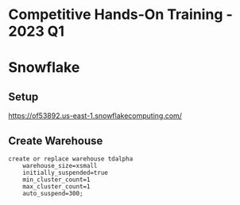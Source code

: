 # Competitive Hands-On Training - 2023 Q1
# Snowflake

## Setup
https://of53892.us-east-1.snowflakecomputing.com/

## Create Warehouse
```
create or replace warehouse tdalpha 
    warehouse_size=xsmall
    initially_suspended=true
    min_cluster_count=1
    max_cluster_count=1
    auto_suspend=300;
```

